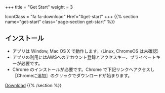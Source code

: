 +++
title = "Get Start"
weight = 3

IconClass = "fa fa-download"
Href="#get-start"
+++
{{% section name="get-start" class="page-section get-start" %}}
## インストール
- アプリは Window, Mac OS X で動作します。(Linux, ChromeOS は未確認）
- アプリの利用にはAWSへのアカウント登録とアクセスキー、プライベートキーが必要です。
- Chrome のインストールが必要です。Chrome で下記リンクへアクセスし［Chromeに追加］のクリックでダウンロードが始まります。

[Download](https://chrome.google.com/webstore/detail/aws-console-app/npmoddlmdecogbedcedcnnaikakheell)
{{% /section %}}
